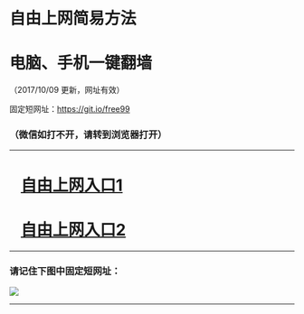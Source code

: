 ﻿# 自由上网简易方法

# 电脑、手机一键翻墙

（2017/10/09 更新，网址有效）

固定短网址：https://git.io/free99

### （微信如打不开，请转到浏览器打开）


***





# &nbsp;&nbsp; <a href="http://ft14871438.fwq-tz-1001.info/fwqtz01.html?t=100900127151 " target="_blank">自由上网入口1</a>
# &nbsp;&nbsp; <a href="http://ft828318256.fwq-tz-1002.info/fwqtz02.html?t=100900122109 " target="_blank">自由上网入口2</a>
***

### 请记住下图中固定短网址：

<img src="https://s3-us-west-2.amazonaws.com/fwq-1001/yjfq-20170905okok.png" /> 


***

